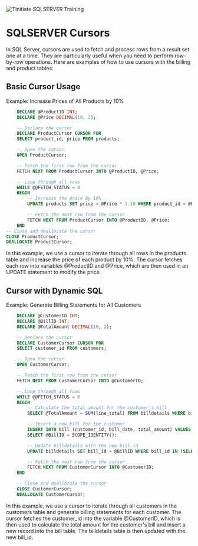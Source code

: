 ![Tinitiate SQLSERVER Training](../images/sqlserver.png)
# SQLSERVER Cursors
 In SQL Server, cursors are used to fetch and process rows from a result set one at a time. They are particularly useful when you need to perform row-by-row operations. Here are examples of how to use cursors with the billing and product tables:

## Basic Cursor Usage
 Example: Increase Prices of All Products by 10%
```sql
    DECLARE @ProductID INT;
    DECLARE @Price DECIMAL(10, 2);

    -- Declare the cursor
    DECLARE ProductCursor CURSOR FOR
    SELECT product_id, price FROM products;

    -- Open the cursor
    OPEN ProductCursor;

    -- Fetch the first row from the cursor
    FETCH NEXT FROM ProductCursor INTO @ProductID, @Price;

    -- Loop through all rows
    WHILE @@FETCH_STATUS = 0
    BEGIN
        -- Increase the price by 10%
        UPDATE products SET price = @Price * 1.10 WHERE product_id = @ProductID;

        -- Fetch the next row from the cursor
        FETCH NEXT FROM ProductCursor INTO @ProductID, @Price;
    END
-- Close and deallocate the cursor
CLOSE ProductCursor;
DEALLOCATE ProductCursor;
```
 In this example, we use a cursor to iterate through all rows in the products table and increase the price of each product by 10%. The cursor fetches each row into   variables @ProductID and @Price, which are then used in an UPDATE statement to modify the price.

## Cursor with Dynamic SQL
 Example: Generate Billing Statements for All Customers
```sql
    DECLARE @CustomerID INT;
    DECLARE @BillID INT;
    DECLARE @TotalAmount DECIMAL(10, 2);

    -- Declare the cursor
    DECLARE CustomerCursor CURSOR FOR
    SELECT customer_id FROM customers;

    -- Open the cursor
    OPEN CustomerCursor;

    -- Fetch the first row from the cursor
    FETCH NEXT FROM CustomerCursor INTO @CustomerID;

    -- Loop through all rows
    WHILE @@FETCH_STATUS = 0
    BEGIN
        -- Calculate the total amount for the customer's bill
        SELECT @TotalAmount = SUM(line_total) FROM billdetails WHERE bill_id IN (SELECT bill_id FROM bill WHERE customer_id = @CustomerID);

        -- Insert a new bill for the customer
        INSERT INTO bill (customer_id, bill_date, total_amount) VALUES (@CustomerID, GETDATE(), @TotalAmount);
        SELECT @BillID = SCOPE_IDENTITY();

        -- Update billdetails with the new bill_id
        UPDATE billdetails SET bill_id = @BillID WHERE bill_id IN (SELECT bill_id FROM bill WHERE customer_id = @CustomerID);

        -- Fetch the next row from the cursor
        FETCH NEXT FROM CustomerCursor INTO @CustomerID;
    END

    -- Close and deallocate the cursor
    CLOSE CustomerCursor;
    DEALLOCATE CustomerCursor;
 ```
 In this example, we use a cursor to iterate through all customers in the customers table and generate billing statements for each customer. The cursor fetches the customer_id into the variable @CustomerID, which is then used to calculate the total amount for the customer's bill and insert a new record into the bill table. The billdetails table is then updated with the new bill_id.